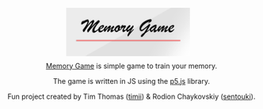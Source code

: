 <h1 align="center">
  <img style="margin:-30px 15px -15px 0px;" width="250"
    src="https://raw.githubusercontent.com/sentouki/Memory-Game/master/main/images/logo/logo_smaller.png">
  </img>
</h1>


<p align="center"><a href="https://en.wikipedia.org/wiki/Concentration_(card_game)">Memory Game</a> is simple game to
  train your memory.
</p align="center">
<p align="center">The game is written in JS using the <a href="https://github.com/processing/p5.js">p5.js</a> library.
</p>
<p align="center">Fun project created by Tim Thomas (<a href="https://github.com/timii">timii</a>) & Rodion Chaykovskiy
  (<a href="https://github.com/sentouki">sentouki</a>).
</p>